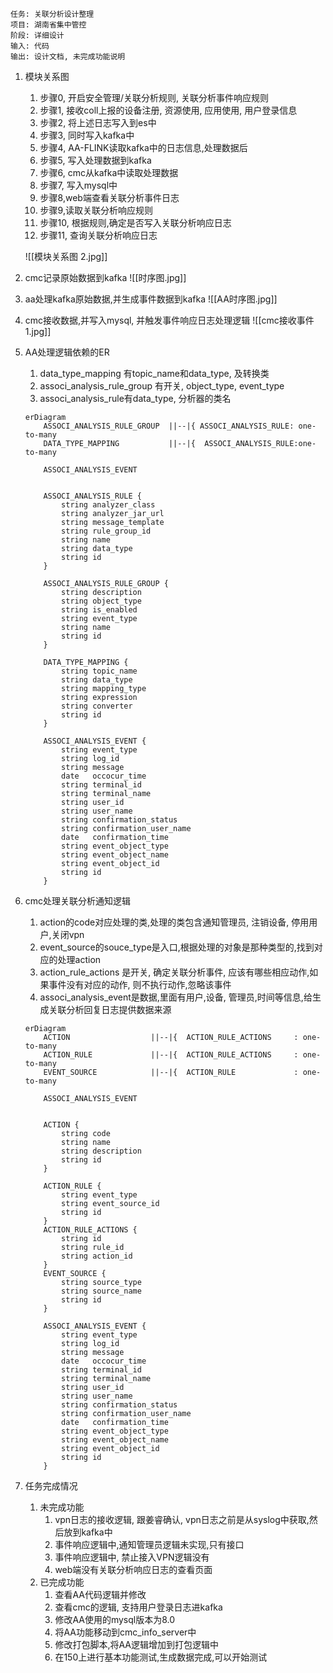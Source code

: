 	任务: 关联分析设计整理
	项目: 湖南省集中管控
	阶段: 详细设计
	输入: 代码
	输出: 设计文档, 未完成功能说明

1. 模块关系图
	1. 步骤0, 开启安全管理/关联分析规则, 关联分析事件响应规则
	2. 步骤1, 接收coll上报的设备注册, 资源使用, 应用使用, 用户登录信息
	3. 步骤2, 将上述日志写入到es中
	4. 步骤3, 同时写入kafka中
	5. 步骤4, AA-FLINK读取kafka中的日志信息,处理数据后
	6. 步骤5, 写入处理数据到kafka
	7. 步骤6, cmc从kafka中读取处理数据
	8. 步骤7, 写入mysql中
	9. 步骤8,web端查看关联分析事件日志
	10. 步骤9,读取关联分析响应规则
	11. 步骤10, 根据规则,确定是否写入关联分析响应日志
	12. 步骤11, 查询关联分析响应日志

	![[模块关系图 2.jpg]]

2. cmc记录原始数据到kafka
	![[时序图.jpg]]

3. aa处理kafka原始数据,并生成事件数据到kafka
	![[AA时序图.jpg]]

1. cmc接收数据,并写入mysql, 并触发事件响应日志处理逻辑
	![[cmc接收事件 1.jpg]]

1. AA处理逻辑依赖的ER
	1. data_type_mapping 有topic_name和data_type, 及转换类
	2. associ_analysis_rule_group 有开关, object_type, event_type
	3. associ_analysis_rule有data_type, 分析器的类名
	```mermaid
	erDiagram
		ASSOCI_ANALYSIS_RULE_GROUP  ||--|{ ASSOCI_ANALYSIS_RULE: one-to-many
		DATA_TYPE_MAPPING		    ||--|{ 	ASSOCI_ANALYSIS_RULE:one-to-many
		
		ASSOCI_ANALYSIS_EVENT	
		
		
		ASSOCI_ANALYSIS_RULE {
			string analyzer_class
			string analyzer_jar_url
			string message_template
			string rule_group_id
			string name
	        string data_type
			string id
		}
		
		ASSOCI_ANALYSIS_RULE_GROUP {
		    string description
	        string object_type
	        string is_enabled
	        string event_type
		    string name
			string id
	    }
	
		DATA_TYPE_MAPPING {
		    string topic_name
			string data_type
			string mapping_type
			string expression
			string converter
			string id
	    }
		
		ASSOCI_ANALYSIS_EVENT {
		    string event_type
		    string log_id
		    string message
		    date   occocur_time
		    string terminal_id
		    string terminal_name
		    string user_id
		    string user_name
		    string confirmation_status
		    string confirmation_user_name
		    date   confirmation_time
		    string event_object_type
		    string event_object_name
	        string event_object_id
			string id
	    }
	```


1. cmc处理关联分析通知逻辑
	1. action的code对应处理的类,处理的类包含通知管理员, 注销设备, 停用用户,关闭vpn
	2. event_source的souce_type是入口,根据处理的对象是那种类型的,找到对应的处理action
	3. action_rule_actions 是开关, 确定关联分析事件, 应该有哪些相应动作,如果事件没有对应的动作, 则不执行动作,忽略该事件
	4. associ_analysis_event是数据,里面有用户,设备, 管理员,时间等信息,给生成关联分析回复日志提供数据来源

	```mermaid
	erDiagram
		ACTION  		        ||--|{ 	ACTION_RULE_ACTIONS	    : one-to-many
	    ACTION_RULE 			||--|{ 	ACTION_RULE_ACTIONS		: one-to-many
		EVENT_SOURCE			||--|{ 	ACTION_RULE	            : one-to-many
		
		ASSOCI_ANALYSIS_EVENT	
		
		
		ACTION {
			string code
			string name
	        string description
			string id
		}
		
		ACTION_RULE {
		    string event_type
		    string event_source_id
			string id
	    }
		ACTION_RULE_ACTIONS {
	        string id
			string rule_id
			string action_id
	    }
		EVENT_SOURCE {
		    string source_type
			string source_name
			string id
	    }
		
		ASSOCI_ANALYSIS_EVENT {
		    string event_type
		    string log_id
		    string message
		    date   occocur_time
		    string terminal_id
		    string terminal_name
		    string user_id
		    string user_name
		    string confirmation_status
		    string confirmation_user_name
		    date   confirmation_time
		    string event_object_type
		    string event_object_name
	        string event_object_id
			string id
	    }
	```

1. 任务完成情况
	1. 未完成功能
		1. vpn日志的接收逻辑, 跟姜睿确认, vpn日志之前是从syslog中获取,然后放到kafka中
		2. 事件响应逻辑中,通知管理员逻辑未实现,只有接口
		3. 事件响应逻辑中, 禁止接入VPN逻辑没有
		4. web端没有关联分析响应日志的查看页面
	2. 已完成功能
		1. 查看AA代码逻辑并修改
		2. 查看cmc的逻辑, 支持用户登录日志进kafka
		3. 修改AA使用的mysql版本为8.0
		4. 将AA功能移动到cmc_info_server中
		5. 修改打包脚本,将AA逻辑增加到打包逻辑中
		6. 在150上进行基本功能测试,生成数据完成,可以开始测试